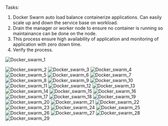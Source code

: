 Tasks:
1. Docker Swarm auto load balance containerize applications. Can easily scale up and down the service base on workload.
2. Drain the manager or worker node to ensure no container is running so maintainance can be done on the node.
3. This process ensure high availability of application and monitoring of application with zero down time.
4. Verify the process.

![Docker_swarm_1](https://github.com/Denogithub/Portainer_Project/assets/118014979/457c3ddd-dc72-4349-8800-542a7891beaf)

![Docker_swarm_2](https://github.com/Denogithub/Portainer_Project/assets/118014979/c20c9f32-4cff-4480-bcb4-b7a06a6f931b)
![Docker_swarm_3](https://github.com/Denogithub/Portainer_Project/assets/118014979/46bd226e-3055-469c-80bf-d5b20ed7b04f)
![Docker_swarm_4](https://github.com/Denogithub/Portainer_Project/assets/118014979/1a80813c-0130-40ff-981e-fa7dc01d4e47)
![Docker_swarm_5](https://github.com/Denogithub/Portainer_Project/assets/118014979/cbd217d8-fc2a-4778-8ba1-1c044ae332e4)
![Docker_swarm_6](https://github.com/Denogithub/Portainer_Project/assets/118014979/afb65c0d-db0c-4ba1-a789-dda589831d2e)
![Docker_swarm_7](https://github.com/Denogithub/Portainer_Project/assets/118014979/9856086f-b4d0-48fe-bad4-ed9cd797d859)
![Docker_swarm_8](https://github.com/Denogithub/Portainer_Project/assets/118014979/1d26d9b3-b02d-4574-b4cb-c5cab4325a64)
![Docker_swarm_9](https://github.com/Denogithub/Portainer_Project/assets/118014979/a2fe6122-2d87-4418-8c49-08b1aced8035)
![Docker_swarm_10](https://github.com/Denogithub/Portainer_Project/assets/118014979/0d8a9684-f5df-48b4-ba72-5de08cb88273)
![Docker_swarm_11](https://github.com/Denogithub/Portainer_Project/assets/118014979/24c22518-29a8-4067-b103-8c52821b9ec3)
![Docker_swarm_12](https://github.com/Denogithub/Portainer_Project/assets/118014979/472ba711-7185-4d51-991e-61aaf816a8b7)
![Docker_swarm_13](https://github.com/Denogithub/Portainer_Project/assets/118014979/f50cff4d-f4f2-4877-b007-9b69651131eb)
![Docker_swarm_14](https://github.com/Denogithub/Portainer_Project/assets/118014979/1348f4de-cf03-4594-b8c8-c49327ea2c31)
![Docker_swarm_15](https://github.com/Denogithub/Portainer_Project/assets/118014979/de12ef63-fb67-4e13-9ae5-056c1377403c)
![Docker_swarm_16](https://github.com/Denogithub/Portainer_Project/assets/118014979/073a1ec4-ef02-497c-afe0-964aa34cb4b6)
![Docker_swarm_17](https://github.com/Denogithub/Portainer_Project/assets/118014979/6c0061b2-c41e-497d-9258-79644c6e21db)
![Docker_swarm_18](https://github.com/Denogithub/Portainer_Project/assets/118014979/50a25ae1-de13-466d-841c-0746a42e949f)
![Docker_swarm_19](https://github.com/Denogithub/Portainer_Project/assets/118014979/138bae99-1e97-4c94-9df4-2b37a0de407d)
![Docker_swarm_20](https://github.com/Denogithub/Portainer_Project/assets/118014979/529fe633-768c-4863-ba05-3d3a36a7b6c6)
![Docker_swarm_21](https://github.com/Denogithub/Portainer_Project/assets/118014979/219a5491-c449-4434-bbca-e4e5c20b1c29)
![Docker_swarm_22](https://github.com/Denogithub/Portainer_Project/assets/118014979/3ab46b1e-b554-4aa4-9041-b2febed2042d)
![Docker_swarm_23](https://github.com/Denogithub/Portainer_Project/assets/118014979/5c9348e7-f4d7-4afa-974d-c37a5010508e)
![Docker_swarm_24](https://github.com/Denogithub/Portainer_Project/assets/118014979/f8ddfefa-fa9a-41f2-aaee-4a5783be1514)
![Docker_swarm_25](https://github.com/Denogithub/Portainer_Project/assets/118014979/21a85ecc-da84-4325-bfdb-5773a6ad41a3)
![Docker_swarm_26](https://github.com/Denogithub/Portainer_Project/assets/118014979/31145572-ca5b-40ea-98c7-fa39bcf2299d)
![Docker_swarm_27](https://github.com/Denogithub/Portainer_Project/assets/118014979/8a476200-5062-479e-bc19-76247371dffa)
![Docker_swarm_28](https://github.com/Denogithub/Portainer_Project/assets/118014979/ec03ad26-b97e-4ead-98e0-39365b7e1274)
![Docker_swarm_29](https://github.com/Denogithub/Portainer_Project/assets/118014979/8bc1fa5d-7b9c-479a-a479-b9bf1069a060)
